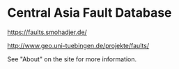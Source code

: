 # Central Asia Fault Database

https://faults.smohadjer.de/

http://www.geo.uni-tuebingen.de/projekte/faults/

See "About" on the site for more information.
